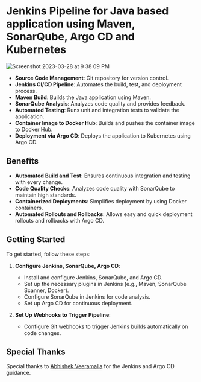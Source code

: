 # Jenkins Pipeline for Java based application using Maven, SonarQube, Argo CD and Kubernetes

![Screenshot 2023-03-28 at 9 38 09 PM](https://user-images.githubusercontent.com/43399466/228301952-abc02ca2-9942-4a67-8293-f76647b6f9d8.png)

- **Source Code Management**: Git repository for version control.
- **Jenkins CI/CD Pipeline**: Automates the build, test, and deployment process.
- **Maven Build**: Builds the Java application using Maven.
- **SonarQube Analysis**: Analyzes code quality and provides feedback.
- **Automated Testing**: Runs unit and integration tests to validate the application.
- **Container Image to Docker Hub**: Builds and pushes the container image to Docker Hub.
- **Deployment via Argo CD**: Deploys the application to Kubernetes using Argo CD.

## Benefits

- **Automated Build and Test**: Ensures continuous integration and testing with every change.
- **Code Quality Checks**: Analyzes code quality with SonarQube to maintain high standards.
- **Containerized Deployments**: Simplifies deployment by using Docker containers.
- **Automated Rollouts and Rollbacks**: Allows easy and quick deployment rollouts and rollbacks with Argo CD.

## Getting Started

To get started, follow these steps:

1. **Configure Jenkins, SonarQube, Argo CD**:
   - Install and configure Jenkins, SonarQube, and Argo CD.
   - Set up the necessary plugins in Jenkins (e.g., Maven, SonarQube Scanner, Docker).
   - Configure SonarQube in Jenkins for code analysis.
   - Set up Argo CD for continuous deployment.

2. **Set Up Webhooks to Trigger Pipeline**:
   - Configure Git webhooks to trigger Jenkins builds automatically on code changes.


## Special Thanks
Special thanks to [Abhishek Veeramalla](https://github.com/iam-veeramalla) for the Jenkins and Argo CD guidance.


